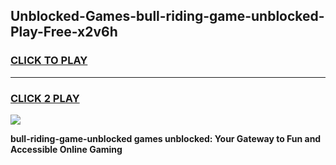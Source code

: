 
## Unblocked-Games-bull-riding-game-unblocked-Play-Free-x2v6h
<h3>
<a href="https://premium76.site?title=bull-riding-game-unblocked&ref=23A">CLICK TO PLAY</a></h3>
<hr>

<h3>
<a href="https://premium76.site?title=bull-riding-game-unblocked&ref=23A">CLICK 2 PLAY</a>
  
</h3>

<a href="https://premium76.site?title=bull-riding-game-unblocked&ref=23A"><img src="https://clearcache.store/games.png"></a>


**bull-riding-game-unblocked games unblocked: Your Gateway to Fun and Accessible Online Gaming**
